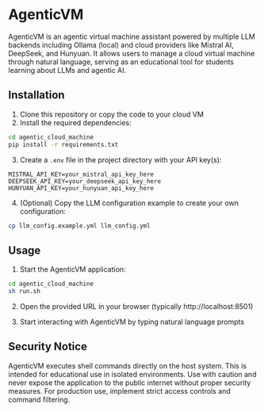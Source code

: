 # AgenticVM

AgenticVM is an agentic virtual machine assistant powered by multiple LLM backends including Ollama (local) and cloud providers like Mistral AI, DeepSeek, and Hunyuan. It allows users to manage a cloud virtual machine through natural language, serving as an educational tool for students learning about LLMs and agentic AI.

## Installation

1. Clone this repository or copy the code to your cloud VM
2. Install the required dependencies:

```bash
cd agentic_cloud_machine
pip install -r requirements.txt
```

3. Create a `.env` file in the project directory with your API key(s):

```
MISTRAL_API_KEY=your_mistral_api_key_here
DEEPSEEK_API_KEY=your_deepseek_api_key_here
HUNYUAN_API_KEY=your_hunyuan_api_key_here
```

4. (Optional) Copy the LLM configuration example to create your own configuration:

```bash
cp llm_config.example.yml llm_config.yml
```

## Usage

1. Start the AgenticVM application:

```bash
cd agentic_cloud_machine
sh run.sh
```

2. Open the provided URL in your browser (typically http://localhost:8501)

3. Start interacting with AgenticVM by typing natural language prompts

## Security Notice

AgenticVM executes shell commands directly on the host system. This is intended for educational use in isolated environments. Use with caution and never expose the application to the public internet without proper security measures. For production use, implement strict access controls and command filtering.
